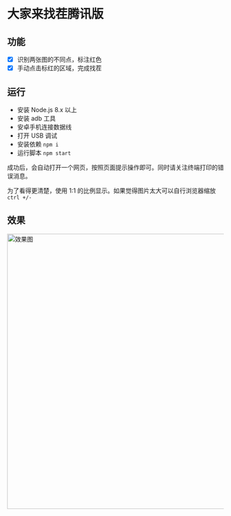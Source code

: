 # 大家来找茬腾讯版

## 功能
- [x] 识别两张图的不同点，标注红色
- [x] 手动点击标红的区域，完成找茬

## 运行
- 安装 Node.js 8.x 以上
- 安装 adb 工具
- 安卓手机连接数据线
- 打开 USB 调试
- 安装依赖 `npm i`
- 运行脚本 `npm start`

成功后，会自动打开一个网页，按照页面提示操作即可。同时请关注终端打印的错误消息。

为了看得更清楚，使用 1:1 的比例显示。如果觉得图片太大可以自行浏览器缩放 `ctrl +/-`

## 效果
<img width="640" src="https://user-images.githubusercontent.com/8413791/34507750-3ef37780-f074-11e7-9690-a6286e5b1c4b.png" alt="效果图">
